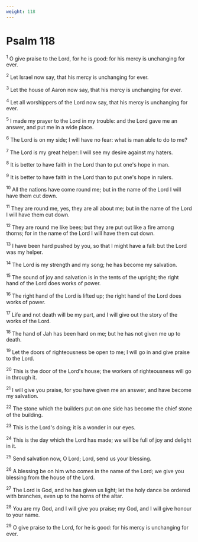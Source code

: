 ```yaml
---
weight: 118
---
```


# Psalm 118

<sup>1</sup> O give praise to the Lord, for he is good: for his mercy is unchanging for ever. 

<sup>2</sup> Let Israel now say, that his mercy is unchanging for ever. 

<sup>3</sup> Let the house of Aaron now say, that his mercy is unchanging for ever. 

<sup>4</sup> Let all worshippers of the Lord now say, that his mercy is unchanging for ever. 

<sup>5</sup> I made my prayer to the Lord in my trouble: and the Lord gave me an answer, and put me in a wide place. 

<sup>6</sup> The Lord is on my side; I will have no fear: what is man able to do to me? 

<sup>7</sup> The Lord is my great helper: I will see my desire against my haters. 

<sup>8</sup> It is better to have faith in the Lord than to put one's hope in man. 

<sup>9</sup> It is better to have faith in the Lord than to put one's hope in rulers. 

<sup>10</sup> All the nations have come round me; but in the name of the Lord I will have them cut down. 

<sup>11</sup> They are round me, yes, they are all about me; but in the name of the Lord I will have them cut down. 

<sup>12</sup> They are round me like bees; but they are put out like a fire among thorns; for in the name of the Lord I will have them cut down. 

<sup>13</sup> I have been hard pushed by you, so that I might have a fall: but the Lord was my helper. 

<sup>14</sup> The Lord is my strength and my song; he has become my salvation. 

<sup>15</sup> The sound of joy and salvation is in the tents of the upright; the right hand of the Lord does works of power. 

<sup>16</sup> The right hand of the Lord is lifted up; the right hand of the Lord does works of power. 

<sup>17</sup> Life and not death will be my part, and I will give out the story of the works of the Lord. 

<sup>18</sup> The hand of Jah has been hard on me; but he has not given me up to death. 

<sup>19</sup> Let the doors of righteousness be open to me; I will go in and give praise to the Lord. 

<sup>20</sup> This is the door of the Lord's house; the workers of righteousness will go in through it. 

<sup>21</sup> I will give you praise, for you have given me an answer, and have become my salvation. 

<sup>22</sup> The stone which the builders put on one side has become the chief stone of the building. 

<sup>23</sup> This is the Lord's doing; it is a wonder in our eyes. 

<sup>24</sup> This is the day which the Lord has made; we will be full of joy and delight in it. 

<sup>25</sup> Send salvation now, O Lord; Lord, send us your blessing. 

<sup>26</sup> A blessing be on him who comes in the name of the Lord; we give you blessing from the house of the Lord. 

<sup>27</sup> The Lord is God, and he has given us light; let the holy dance be ordered with branches, even up to the horns of the altar. 

<sup>28</sup> You are my God, and I will give you praise; my God, and I will give honour to your name. 

<sup>29</sup> O give praise to the Lord, for he is good: for his mercy is unchanging for ever. 


